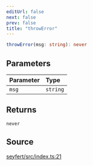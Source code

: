```yaml
---
editUrl: false
next: false
prev: false
title: "throwError"
---
```


```ts
throwError(msg: string): never
```

## Parameters

| Parameter | Type |
| :------ | :------ |
| `msg` | `string` |

## Returns

`never`

## Source

[seyfert/src/index.ts:21](https://github.com/potoland/potocuit/blob/e332d7a/src/index.ts#L21)
